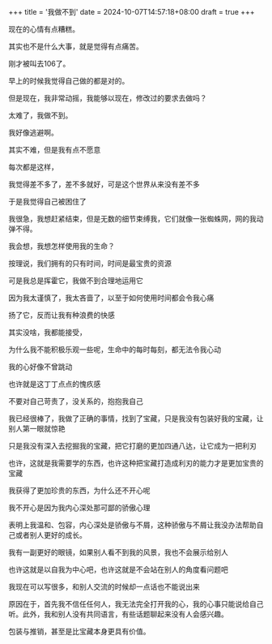 +++
title = '我做不到'
date = 2024-10-07T14:57:18+08:00
draft = true
+++

现在的心情有点糟糕。

其实也不是什么大事，就是觉得有点痛苦。

刚才被叫去106了。

早上的时候我觉得自己做的都是对的。

但是现在，我非常动摇，我能够以现在，修改过的要求去做吗？

太难了，我做不到。

我好像逃避啊。

其实不难，但是我有点不愿意

每次都是这样，

我觉得差不多了，差不多就好，可是这个世界从来没有差不多

于是我觉得自己被困住了

我很急，我想赶紧结束，但是无数的细节束缚我，它们就像一张蜘蛛网，网的我动弹不得。

我会想，我想怎样使用我的生命？

按理说，我们拥有的只有时间，时间是最宝贵的资源

可是我总是挥霍它，我做不到合理地运用它

因为我太谨慎了，我太吝啬了，以至于如何使用时间都会令我心痛

扬了它，反而让我有种浪费的快感

其实没啥，我都能接受，

为什么我不能积极乐观一些呢，生命中的每时每刻，都无法令我心动

我的心好像不曾跳动

也许就是这丁丁点点的愧疚感

不要对自己苛责了，没关系的，抱抱我自己

我已经很棒了，我做了正确的事情，找到了宝藏，只是我没有包装好我的宝藏，让别人第一眼就惊艳

只是我没有深入去挖掘我的宝藏，把它打磨的更加四通八达，让它成为一把利刃

也许，这就是我需要学的东西，也许这种把宝藏打造成利刃的能力才是更加宝贵的宝藏

我获得了更加珍贵的东西，为什么还不开心呢

我不开心是因为我内心深处那可鄙的骄傲心理

表明上我温和、包容，内心深处是骄傲与不屑，这种骄傲与不屑让我没办法帮助自己或者别人更好的成长。

我有一副更好的眼镜，如果别人看不到我的风景，我也不会展示给别人

也许这就是以自我为中心吧，也许这就是不会站在别人的角度看问题吧

我现在可以写很多，和别人交流的时候却一点话也不能说出来

原因在于，首先我不信任任何人，我无法完全打开我的心，我的心事只能说给自己听。此外，我和别人没有共同语言，有些话题聊起来没有人会感兴趣。

包装与推销，甚至是比宝藏本身更具有价值。
